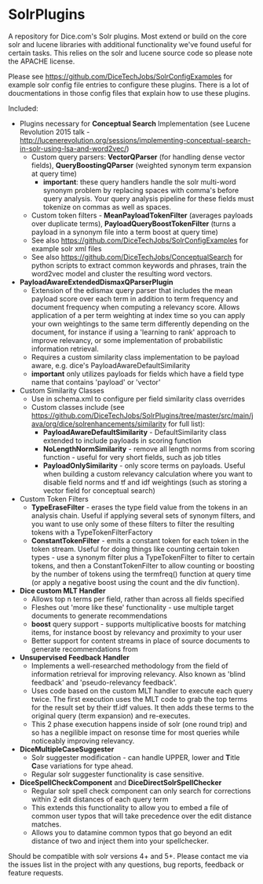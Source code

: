 SolrPlugins
======================

A repository for Dice.com's Solr plugins. Most extend or build on the core solr and lucene libraries with additional functionality we've found useful for certain tasks. This relies on the solr and lucene source code so please note the APACHE license.

Please see https://github.com/DiceTechJobs/SolrConfigExamples for example solr config file entries to configure these plugins. There is a lot of doucmentations in those config files that explain how to use these plugins.

Included:

* Plugins necessary for **Conceptual Search** Implementation (see Lucene Revolution 2015 talk - http://lucenerevolution.org/sessions/implementing-conceptual-search-in-solr-using-lsa-and-word2vec/)
  * Custom query parsers: **VectorQParser** (for handling dense vector fields), **QueryBoostingQParser** (weighted synonym term expansion at query time) 
    * **important**: these query handlers handle the solr multi-word synonym problem by replacing spaces with comma's before query analysis. Your query analysis pipeline for these fields must tokenize on commas as well as spaces.
  * Custom token filters - **MeanPayloadTokenFilter** (averages payloads over duplicate terms), **PayloadQueryBoostTokenFilter** (turns a payload in a synonym file into a term boost at query time)
  * See also https://github.com/DiceTechJobs/SolrConfigExamples for example solr xml files
  * See also https://github.com/DiceTechJobs/ConceptualSearch for python scripts to extract common keywords and phrases, train the word2vec model and cluster the resulting word vectors.
* **PayloadAwareExtendedDismaxQParserPlugin**
  * Extension of the edismax query parser that includes the mean payload score over each term in addition to term frequency and document frequency when computing a relevancy score. Allows application of a per term weighting at index time so you can apply your own weightings to the same term differently depending on the document, for instance if using a 'learning to rank' approach to improve relevancy, or some implementation of probabilistic information retrieval.
  * Requires a custom similarity class implementation to be payload aware, e.g. dice's PayloadAwareDefaultSimilarity
  * **important** only utilizes payloads for fields which have a field type name that contains 'payload' or 'vector'
* Custom Similarity Classes
  * Use <similarity class="solr.SchemaSimilarityFactory"/> in schema.xml to configure per field similarity class overrides
  * Custom classes include (see https://github.com/DiceTechJobs/SolrPlugins/tree/master/src/main/java/org/dice/solrenhancements/similarity for full list):
    * **PayloadAwareDefaultSimilarity** - DefaultSimilarity class extended to include payloads in scoring function
    * **NoLengthNormSimilarity** - remove all length norms from scoring function - useful for very short fields, such as job titles
    * **PayloadOnlySimilarity** - only score terms on payloads. Useful when building a custom relevancy calculation where you want to disable field norms and tf and idf weightings (such as storing a vector field for conceptual search)
* Custom Token Filters
  * **TypeEraseFilter** - erases the type field value from the tokens in an analysis chain. Useful if applying several sets of synonym filters, and you want to use only some of these filters to filter the resulting tokens with a TypeTokenFilterFactory
  * **ConstantTokenFilter** - emits a constant token for each token in the token stream. Useful for doing things like counting certain token types - use a synonym filter plus a TypeTokenFilter to filter to certain tokens, and then a ConstantTokenFilter to allow counting or boosting by the number of tokens using the termfreq() function at query time (or apply a negative boost using the count and the div function).
* **Dice custom MLT Handler**
  * Allows top n terms per field, rather than across all fields specified
  * Fleshes out 'more like these' functionality - use multiple target documents to generate recommendations
  * **boost** query support - supports multiplicative boosts for matching items, for instance boost by relevancy and proximity to your user
  * Better support for content streams in place of source documents to generate recommendations from
* **Unsupervised Feedback Handler**
  * Implements a well-researched methodology from the field of information retrieval for improving relevancy. Also known as 'blind feedback' and 'pseudo-relevancy feedback'.
  * Uses code based on the custom MLT handler to execute each query twice. The first execution uses the MLT code to grab the top terms for the result set by their tf.idf values. It then adds these terms to the original query (term expansion) and re-executes.
  * This 2 phase execution happens inside of solr (one round trip) and so has a negilible impact on resonse time for most queries while noticeably improving relevancy.
* **DiceMultipleCaseSuggester** 
  * Solr suggester modification - can handle UPPER, lower and **T**itle **C**ase variations for type ahead. 
  * Regular solr suggester functionality is case sensitive.
* **DiceSpellCheckComponent** and **DiceDirectSolrSpellChecker**
  * Regular solr spell check component can only search for corrections within 2 edit distances of each query term
  * This extends this functionality to allow you to embed a file of common user typos that will take precedence over the edit distance matches.
  *  Allows you to datamine common typos that go beyond an edit distance of two and inject them into your spellchecker.

Should be compatible with solr versions 4+ and 5+. Please contact me via the issues list in the project with any questions, bug reports, feedback or feature requests.
